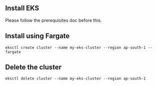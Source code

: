 Install EKS
------------
Please follow the prerequisites doc before this.

Install using Fargate
---------------------

```eksctl create cluster --name my-eks-cluster --region ap-south-1 --fargate```

Delete the cluster
-------------------

```eksctl delete cluster --name my-eks-cluster --region ap-south-1```
